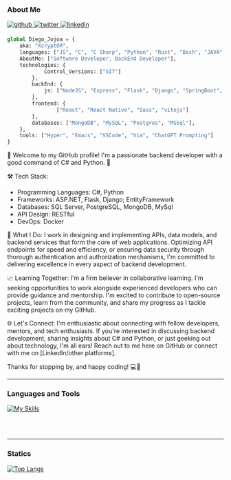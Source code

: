 ### About Me
<a href="https://github.com/diegojojoayandun" target="_blank">
<img src=https://img.shields.io/badge/github-%2324292e.svg?&style=for-the-badge&logo=github&logoColor=white alt=github style="margin-bottom: 5px;" />
</a>
<a href="https://twitter.com/Xcryp70R" target="_blank">
<img src=https://img.shields.io/badge/twitter-%2300acee.svg?&style=for-the-badge&logo=twitter&logoColor=white alt=twitter style="margin-bottom: 5px;" />
</a>
<a href="https://www.linkedin.com/in/diego-fernando-jojoa-yandun/" target="_blank">
<img src=https://img.shields.io/badge/linkedin-%231E77B5.svg?&style=for-the-badge&logo=linkedin&logoColor=white alt=linkedin style="margin-bottom: 5px;" />
</a> 


```python
global Diego_Jojoa = {
    aka: "XcryptOR",
    languages: ["JS", "C", "C Sharp", "Python", "Rust", "Bash", "JAVA", "VB", "Php"],
    AboutMe: ["Software Developer, BackEnd Developer"],
    technologies: {
            Control_Versions: ["GIT"]
        },
        backEnd: {
            js: ["NodeJS", "Express", "Flask", "Django", "SpringBoot", "ASP .NET Core"],
        },
        frontend: {
                ["React", "React Native", "Sass", "vitejs"]
        },
        databases: ["MongoDB", "MySQL", "Postgres", "MSSql"],
    },
    tools: ["Hyper", "Emacs", "VSCode", "Vim", "ChatGPT Prompting"]
}
```

👋 Welcome to my GitHub profile! I'm  a passionate backend developer with a good command of C# and Python. 🚀

🛠️ Tech Stack:
- Programming Languages: C#, Python
- Frameworks: ASP.NET, Flask, Django; EntityFramework
- Databases: SQL Server, PostgreSQL, MongoDB, MySql
- API Design: RESTful
- DevOps: Docker

🌟 What I Do:
I work in designing and implementing APIs, data models, and backend services that form the core of web applications. Optimizing API endpoints for speed and efficiency, or ensuring data security through thorough authentication and authorization mechanisms, I'm committed to delivering excellence in every aspect of backend development.

📈 Learning Together:
I'm a firm believer in collaborative learning. I'm seeking opportunities to work alongside experienced developers who can provide guidance and mentorship. I'm excited to contribute to open-source projects, learn from the community, and share my progress as I tackle exciting projects on my GitHub.

🌐 Let's Connect:
I'm enthusiastic about connecting with fellow developers, mentors, and tech enthusiasts. If you're interested in discussing backend development, sharing insights about C# and Python, or just geeking out about technology, I'm all ears! Reach out to me here on GitHub or connect with me on [LinkedIn/other platforms].

Thanks for stopping by, and happy coding! 💻🌈

---
### Languages and Tools

[![My Skills](https://skillicons.dev/icons?i=js,html,CSS,aws)](https://skillicons.dev)

<br />
<br />

---
### Statics

[![Top Langs](https://github-readme-stats.vercel.app/api/top-langs/?username=diegojojoayandun&layout=compact)](https://github.com/diegojojoayandun/github-readme-stats)

